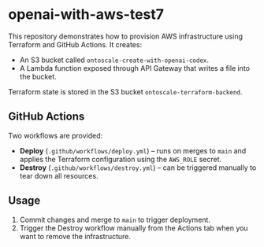 # openai-with-aws-test7

This repository demonstrates how to provision AWS infrastructure using Terraform and GitHub Actions. It creates:

- An S3 bucket called `ontoscale-create-with-openai-codex`.
- A Lambda function exposed through API Gateway that writes a file into the bucket.

Terraform state is stored in the S3 bucket `ontoscale-terraform-backend`.

## GitHub Actions

Two workflows are provided:

- **Deploy** (`.github/workflows/deploy.yml`) – runs on merges to `main` and applies the Terraform configuration using the `AWS_ROLE` secret.
- **Destroy** (`.github/workflows/destroy.yml`) – can be triggered manually to tear down all resources.

## Usage

1. Commit changes and merge to `main` to trigger deployment.
2. Trigger the Destroy workflow manually from the Actions tab when you want to remove the infrastructure.

